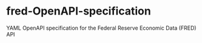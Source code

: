 # fred-OpenAPI-specification
YAML OpenAPI specification for the Federal Reserve Economic Data (FRED) API
